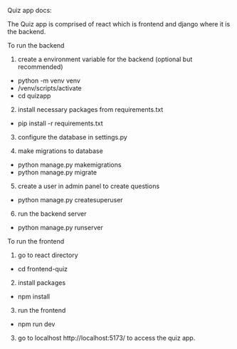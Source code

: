 Quiz app docs:

The Quiz app is comprised of react which is frontend and django where it is the backend.

To run the backend 

1) create a environment variable for the backend (optional but recommended)

- python -m venv venv
- /venv/scripts/activate
- cd quizapp

2) install necessary packages from requirements.txt

- pip install -r requirements.txt

3) configure the database in settings.py

4) make migrations to database

- python manage.py makemigrations
- python manage.py migrate

5) create a user in admin panel to create questions

- python manage.py createsuperuser   

6) run the backend server

- python manage.py runserver


To run the frontend

1) go to react directory

- cd frontend-quiz

2) install packages

- npm install

3) run the frontend

- npm run dev

3) go to localhost http://localhost:5173/ to access the quiz app.